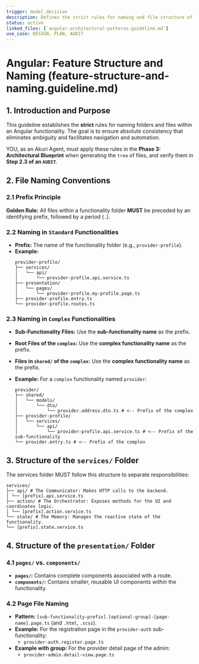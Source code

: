 ```yaml
---
trigger: model_decision
description: Defines the strict rules for naming and file structure of functionalities in Angular Akuri-OMA, including the prefix convention, the organization of the 'services' and 'presentation' folders.
status: active
linked_files: [`angular.architectural-patterns.guideline.md`]
use_case: DESIGN, PLAN, AUDIT
---
```


# Angular: Feature Structure and Naming (feature-structure-and-naming.guideline.md)

## 1. Introduction and Purpose

This guideline establishes the **strict** rules for naming folders and files within an Angular functionality. The goal is to ensure absolute consistency that eliminates ambiguity and facilitates navigation and automation.

YOU, as an Akuri Agent, must apply these rules in the **Phase 3: Architectural Blueprint** when generating the `tree` of files, and verify them in **Step 2.3 of an `AUDIT`**.

## 2. File Naming Conventions

### 2.1 Prefix Principle

**Golden Rule:** All files within a functionality folder **MUST** be preceded by an identifying prefix, followed by a period (`.`).

### 2.2 Naming in `Standard` Functionalities

-   **Prefix:** The name of the functionality folder (e.g., `provider-profile`).
-   **Example:**
    ```
    provider-profile/
    ├── services/
    │   └── api/
    │       └── provider-profile.api.service.ts
    ├── presentation/
    │   └── pages/
    │       └── provider-profile.my-profile.page.ts
    ├── provider-profile.entry.ts
    └── provider-profile.routes.ts
    ```

### 2.3 Naming in `Complex` Functionalities

-   **Sub-Functionality Files:** Use the **sub-functionality name** as the prefix.
-   **Root Files of the `complex`:** Use the **complex functionality name** as the prefix.
-   **Files in `shared/` of the `complex`:** Use the **complex functionality name** as the prefix.

-   **Example:** For a `complex` functionality named `provider`:
    ```
    provider/
    ├── shared/
    │   └── models/
    │       └── dto/
    │           └── provider.address.dto.ts # <-- Prefix of the complex
    ├── provider-profile/
    │   └── services/
    │       └── api/
    │           └── provider-profile.api.service.ts # <-- Prefix of the sub-functionality
    └── provider.entry.ts # <-- Prefix of the complex
    ```

## 3. Structure of the `services/` Folder

The services folder MUST follow this structure to separate responsibilities:

```
services/
├── api/ # The Communicator: Makes HTTP calls to the backend.
│ └── [prefix].api.service.ts
├── action/ # The Orchestrator: Exposes methods for the UI and coordinates logic.
│ └── [prefix].action.service.ts
└── state/ # The Memory: Manages the reactive state of the functionality.
└── [prefix].state.service.ts
```

## 4. Structure of the `presentation/` Folder

### 4.1 `pages/` vs. `components/`

-   **`pages/`:** Contains complete components associated with a route.
-   **`components/`:** Contains smaller, reusable UI components *within* the functionality.

### 4.2 Page File Naming

-   **Pattern:** `[sub-functionality-prefix].[optional-group]-[page-name].page.ts` (and `.html`, `.scss`).
-   **Example:** For the registration page in the `provider-auth` sub-functionality:
    -   `provider-auth.register.page.ts`
-   **Example with group:** For the provider detail page of the admin:
    -   `provider-admin.detail-view.page.ts`